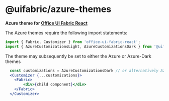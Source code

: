 # @uifabric/azure-themes

**Azure theme for [Office UI Fabric React](https://dev.microsoft.com/fabric)**

The Azure themes require the following import statements:

```js
import { Fabric, Customizer } from 'office-ui-fabric-react';
import { AzureCustomizationsLight, AzureCustomizationsDark } from '@uifabric/azure-themes';
```

The theme may subsequently be set to either the Azure or Azure-Dark themes

```jsx
  const customizations = AzureCustomizationsDark // or alternatively AzureCustomizationsLight
  <Customizer {...customizations}>
    <Fabric>
        <div>{child component}</div>
    </Fabric>
  </Customizer>
```
